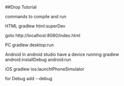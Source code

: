 ##Drop Tutorial

commands to compile and run

HTML
gradlew html:superDev

goto http://localhost:8080/index.html

PC
gradlew desktop:run

Android
In android studio have a device running
gradlew android:installDebug android:run

iOS
gradlew ios:launchIPhoneSimulator

for Debug add
--debug
